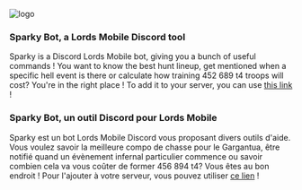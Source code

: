 ![logo](https://github.com/Kyusaor/Sparky/assets/48527218/b4ffc552-55a2-4ee7-ae3a-12ea022ec1e3)
### Sparky Bot, a Lords Mobile Discord tool
Sparky is a Discord Lords Mobile bot, giving you a bunch of useful commands ! You want to know the best hunt lineup, get mentioned when a specific hell event is there or calculate how training 452 689 t4 troops will cost? You're in the right place !
To add it to your server, you can use [this link](https://discord.com/api/oauth2/authorize?client_id=632956109136855060&permissions=268748816&scope=bot%20applications.commands) !

### Sparky Bot, un outil Discord pour Lords Mobile
Sparky est un bot Lords Mobile Discord vous proposant divers outils d'aide. Vous voulez savoir la meilleure compo de chasse pour le Gargantua, être notifié quand un évènement infernal particulier commence ou savoir combien cela va vous coûter de former 456 894 t4? Vous êtes au bon endroit !
Pour l'ajouter à votre serveur, vous pouvez utiliser [ce lien](https://discord.com/api/oauth2/authorize?client_id=632956109136855060&permissions=268748816&scope=bot%20applications.commands) !

